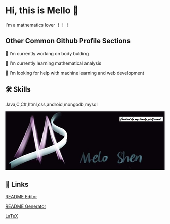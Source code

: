 
# Hi, this is Mello 👋


I'm a  mathematics lover ！！！


## Other Common Github Profile Sections
🔭 I’m currently working on body bulding

🌱 I’m currently learning mathematical analysis

🤝 I’m looking for help with machine learning and web development



## 🛠 Skills
Java,C,C#,html,css,android,mongodb,mysql

![LOGO](https://raw.githubusercontent.com/MeloShen/MeloShen/main/_image/Logo_black.jpg)


## 🔗 Links
[README Editor](https://readme.so/)

[README Generator](https://rahuldkjain.github.io/gh-profile-readme-generator/)

[LaTeX](https://www.latexlive.com/home)


